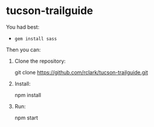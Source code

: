 tucson-trailguide
=================

You had best:
- `gem install sass`

Then you can:
1. Clone the repository: 

    git clone https://github.com/rclark/tucson-trailguide.git

2. Install:

    npm install

3. Run:

    npm start
